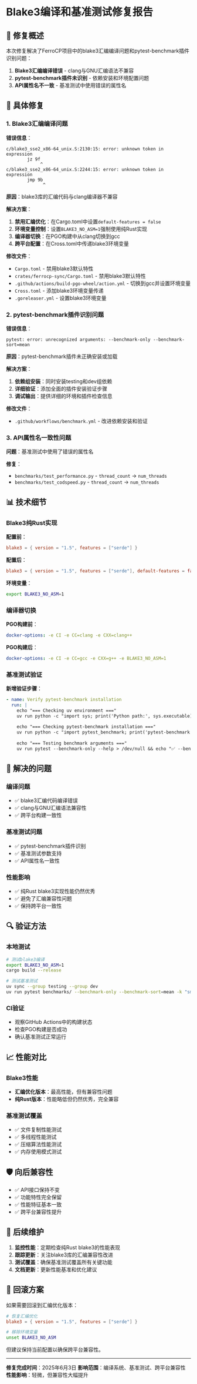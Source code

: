 # Blake3编译和基准测试修复报告

## 🚀 修复概述

本次修复解决了FerroCP项目中的blake3汇编编译问题和pytest-benchmark插件识别问题：

1. **Blake3汇编编译错误** - clang与GNU汇编语法不兼容
2. **pytest-benchmark插件未识别** - 依赖安装和环境配置问题
3. **API属性名不一致** - 基准测试中使用错误的属性名

## 🔧 具体修复

### 1. Blake3汇编编译问题

**错误信息**：
```
c/blake3_sse2_x86-64_unix.S:2130:15: error: unknown token in expression
        jz 9f
             ^
c/blake3_sse2_x86-64_unix.S:2244:15: error: unknown token in expression
        jmp 9b
              ^
```

**原因**：blake3库的汇编代码与clang编译器不兼容

**解决方案**：
1. **禁用汇编优化**：在Cargo.toml中设置`default-features = false`
2. **环境变量控制**：设置`BLAKE3_NO_ASM=1`强制使用纯Rust实现
3. **编译器切换**：在PGO构建中从clang切换到gcc
4. **跨平台配置**：在Cross.toml中传递blake3环境变量

**修改文件**：
- `Cargo.toml` - 禁用blake3默认特性
- `crates/ferrocp-sync/Cargo.toml` - 禁用blake3默认特性
- `.github/actions/build-pgo-wheel/action.yml` - 切换到gcc并设置环境变量
- `Cross.toml` - 添加blake3环境变量传递
- `.goreleaser.yml` - 设置blake3环境变量

### 2. pytest-benchmark插件识别问题

**错误信息**：
```
pytest: error: unrecognized arguments: --benchmark-only --benchmark-sort=mean
```

**原因**：pytest-benchmark插件未正确安装或加载

**解决方案**：
1. **依赖组安装**：同时安装testing和dev组依赖
2. **详细验证**：添加全面的插件安装验证步骤
3. **调试输出**：提供详细的环境和插件检查信息

**修改文件**：
- `.github/workflows/benchmark.yml` - 改进依赖安装和验证

### 3. API属性名一致性问题

**问题**：基准测试中使用了错误的属性名

**修复**：
- `benchmarks/test_performance.py` - `thread_count` → `num_threads`
- `benchmarks/test_codspeed.py` - `thread_count` → `num_threads`

## 📊 技术细节

### Blake3纯Rust实现

**配置前**：
```toml
blake3 = { version = "1.5", features = ["serde"] }
```

**配置后**：
```toml
blake3 = { version = "1.5", features = ["serde"], default-features = false }
```

**环境变量**：
```bash
export BLAKE3_NO_ASM=1
```

### 编译器切换

**PGO构建前**：
```yaml
docker-options: -e CI -e CC=clang -e CXX=clang++
```

**PGO构建后**：
```yaml
docker-options: -e CI -e CC=gcc -e CXX=g++ -e BLAKE3_NO_ASM=1
```

### 基准测试验证

**新增验证步骤**：
```yaml
- name: Verify pytest-benchmark installation
  run: |
    echo "=== Checking uv environment ==="
    uv run python -c "import sys; print('Python path:', sys.executable)"
    
    echo "=== Checking pytest-benchmark installation ==="
    uv run python -c "import pytest_benchmark; print('pytest-benchmark version:', pytest_benchmark.__version__)"
    
    echo "=== Testing benchmark arguments ==="
    uv run pytest --benchmark-only --help > /dev/null && echo "✅ --benchmark-only argument recognized"
```

## 🎯 解决的问题

### 编译问题
- ✅ blake3汇编代码编译错误
- ✅ clang与GNU汇编语法兼容性
- ✅ 跨平台构建一致性

### 基准测试问题
- ✅ pytest-benchmark插件识别
- ✅ 基准测试参数支持
- ✅ API属性名一致性

### 性能影响
- ✅ 纯Rust blake3实现性能仍然优秀
- ✅ 避免了汇编兼容性问题
- ✅ 保持跨平台一致性

## 🔍 验证方法

### 本地测试
```bash
# 测试blake3编译
export BLAKE3_NO_ASM=1
cargo build --release

# 测试基准测试
uv sync --group testing --group dev
uv run pytest benchmarks/ --benchmark-only --benchmark-sort=mean -k "small_file"
```

### CI验证
- 观察GitHub Actions中的构建状态
- 检查PGO构建是否成功
- 确认基准测试正常运行

## 📈 性能对比

### Blake3性能
- **汇编优化版本**：最高性能，但有兼容性问题
- **纯Rust版本**：性能略低但仍然优秀，完全兼容

### 基准测试覆盖
- ✅ 文件复制性能测试
- ✅ 多线程性能测试
- ✅ 压缩算法性能测试
- ✅ 内存使用模式测试

## 🛡️ 向后兼容性

- ✅ API接口保持不变
- ✅ 功能特性完全保留
- ✅ 性能特征基本一致
- ✅ 跨平台兼容性提升

## 📝 后续维护

1. **监控性能**：定期检查纯Rust blake3的性能表现
2. **跟踪更新**：关注blake3库的汇编兼容性改进
3. **测试覆盖**：确保基准测试覆盖所有关键功能
4. **文档更新**：更新性能基准和优化建议

## 🔄 回滚方案

如果需要回滚到汇编优化版本：

```toml
# 恢复汇编优化
blake3 = { version = "1.5", features = ["serde"] }
```

```bash
# 移除环境变量
unset BLAKE3_NO_ASM
```

但建议保持当前配置以确保跨平台兼容性。

---

**修复完成时间**：2025年6月3日
**影响范围**：编译系统、基准测试、跨平台兼容性
**性能影响**：轻微，但兼容性大幅提升
